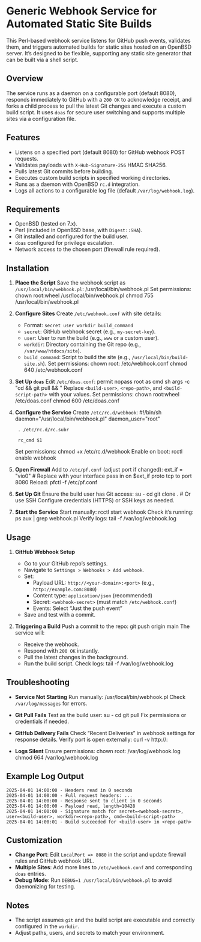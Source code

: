 # Generic Webhook Service for Automated Static Site Builds

This Perl-based webhook service listens for GitHub push events, validates them, and triggers automated builds for static sites hosted on an OpenBSD server. It’s designed to be flexible, supporting any static site generator that can be built via a shell script.

## Overview

The service runs as a daemon on a configurable port (default 8080), responds immediately to GitHub with a `200 OK` to acknowledge receipt, and forks a child process to pull the latest Git changes and execute a custom build script. It uses `doas` for secure user switching and supports multiple sites via a configuration file.

## Features

- Listens on a specified port (default 8080) for GitHub webhook POST requests.
- Validates payloads with `X-Hub-Signature-256` HMAC SHA256.
- Pulls latest Git commits before building.
- Executes custom build scripts in specified working directories.
- Runs as a daemon with OpenBSD `rc.d` integration.
- Logs all actions to a configurable log file (default `/var/log/webhook.log`).

## Requirements

- OpenBSD (tested on 7.x).
- Perl (included in OpenBSD base, with `Digest::SHA`).
- Git installed and configured for the build user.
- `doas` configured for privilege escalation.
- Network access to the chosen port (firewall rule required).

## Installation

1. **Place the Script**
    Save the webhook script as `/usr/local/bin/webhook.pl`:
        /usr/local/bin/webhook.pl
    Set permissions:
        chown root:wheel /usr/local/bin/webhook.pl
        chmod 755 /usr/local/bin/webhook.pl

2. **Configure Sites**
    Create `/etc/webhook.conf` with site details:
        <webhook-secret> <build-user> <repo-path> <build-script-path>
    - Format: `secret user workdir build_command`
    - `secret`: GitHub webhook secret (e.g., `my-secret-key`).
    - `user`: User to run the build (e.g., `www` or a custom user).
    - `workdir`: Directory containing the Git repo (e.g., `/var/www/htdocs/site`).
    - `build_command`: Script to build the site (e.g., `/usr/local/bin/build-site.sh`).
    Set permissions:
        chown root:<build-user> /etc/webhook.conf
        chmod 640 /etc/webhook.conf

3. **Set Up `doas`**
    Edit `/etc/doas.conf`:
        permit nopass root as <build-user> cmd sh args -c "cd <repo-path> && git pull && <build-script-path>"
    Replace `<build-user>`, `<repo-path>`, and `<build-script-path>` with your values.
    Set permissions:
        chown root:wheel /etc/doas.conf
        chmod 600 /etc/doas.conf

4. **Configure the Service**
    Create `/etc/rc.d/webhook`:
        #!/bin/sh
        daemon="/usr/local/bin/webhook.pl"
        daemon_user="root"
        
        . /etc/rc.d/rc.subr
        
        rc_cmd $1
    Set permissions:
        chmod +x /etc/rc.d/webhook
    Enable on boot:
        rcctl enable webhook

5. **Open Firewall**
    Add to `/etc/pf.conf` (adjust port if changed):
        ext_if = "vio0"  # Replace with your interface
        pass in on $ext_if proto tcp to port 8080
    Reload:
        pfctl -f /etc/pf.conf

6. **Set Up Git**
    Ensure the build user has Git access:
        su - <build-user>
        cd <repo-path>
        git clone <your-repo-url> .  # Or use SSH
    Configure credentials (HTTPS) or SSH keys as needed.

7. **Start the Service**
    Start manually:
        rcctl start webhook
    Check it’s running:
        ps aux | grep webhook.pl
    Verify logs:
        tail -f /var/log/webhook.log

## Usage

1. **GitHub Webhook Setup**
    - Go to your GitHub repo’s settings.
    - Navigate to `Settings > Webhooks > Add webhook`.
    - Set:
        - Payload URL: `http://<your-domain>:<port>` (e.g., `http://example.com:8080`)
        - Content type: `application/json` (recommended)
        - Secret: `<webhook-secret>` (must match `/etc/webhook.conf`)
        - Events: Select “Just the push event”
    - Save and test with a commit.

2. **Triggering a Build**
    Push a commit to the repo:
        git push origin main
    The service will:
    - Receive the webhook.
    - Respond with `200 OK` instantly.
    - Pull the latest changes in the background.
    - Run the build script.
    Check logs:
        tail -f /var/log/webhook.log

## Troubleshooting

- **Service Not Starting**
    Run manually:
        /usr/local/bin/webhook.pl
    Check `/var/log/messages` for errors.

- **Git Pull Fails**
    Test as the build user:
        su - <build-user>
        cd <repo-path>
        git pull
    Fix permissions or credentials if needed.

- **GitHub Delivery Fails**
    Check “Recent Deliveries” in webhook settings for response details.
    Verify port is open externally:
        curl -v http://<your-domain>:<port>

- **Logs Silent**
    Ensure permissions:
        chown root:<build-user> /var/log/webhook.log
        chmod 664 /var/log/webhook.log

## Example Log Output

    2025-04-01 14:00:00 - Headers read in 0 seconds
    2025-04-01 14:00:00 - Full request headers: ...
    2025-04-01 14:00:00 - Response sent to client in 0 seconds
    2025-04-01 14:00:00 - Payload read, length=10428
    2025-04-01 14:00:00 - Signature match for secret=<webhook-secret>, user=<build-user>, workdir=<repo-path>, cmd=<build-script-path>
    2025-04-01 14:00:01 - Build succeeded for <build-user> in <repo-path>

## Customization

- **Change Port**: Edit `LocalPort => 8080` in the script and update firewall rules and GitHub webhook URL.
- **Multiple Sites**: Add more lines to `/etc/webhook.conf` and corresponding `doas` entries.
- **Debug Mode**: Run `DEBUG=1 /usr/local/bin/webhook.pl` to avoid daemonizing for testing.

## Notes

- The script assumes `git` and the build script are executable and correctly configured in the `workdir`.
- Adjust paths, users, and secrets to match your environment.
